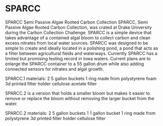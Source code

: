 # SPARCC
SPARCC Semi Passive Algae Rooted Carbon Collection
SPARCC, Semi Passive Algae Rooted Carbon Collection, was crated at Drake University during the Carbon Collection Challenge. SPARCC is a simple device that takes advantage of a contained algal bloom to collect carbon and clean excess nitrates from local water sources. SPARCC was designed to be simple to create and ideally located in a polishing pond, a pond that acts as a filter between agricultural fields and waterways. Currently SPARCC has a limited but promising testing record in Iowa waters. Current plans are to enlarge the SPARCC container to a 55 gallon drum while also adding connected sensors for nitrates and algal growth. 

SPARCC.1 materials:
2 5 gallon buckets
1 ring made from polystyrene foam
3d printed filter holder
cellulose acetate filter


SPARCC.2 is a version that holds a smaller bloom but makes it easier to remove or replace the bloom without removing the larger bucket from the water.

SPARCC.2 materials:
2 5 gallon buckets
1 1 gallon bucket
1 ring made from polystyrene
3d printed filter holder
cellulose filter

